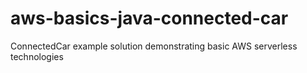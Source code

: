 # aws-basics-java-connected-car
ConnectedCar example solution demonstrating basic AWS serverless technologies
